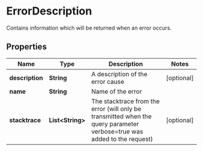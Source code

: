 

# ErrorDescription

Contains information which will be returned when an error occurs.

## Properties

Name | Type | Description | Notes
------------ | ------------- | ------------- | -------------
**description** | **String** | A description of the error cause |  [optional]
**name** | **String** | Name of the error | 
**stacktrace** | **List&lt;String&gt;** | The stacktrace from the error (will only be transmitted when the query parameter verbose&#x3D;true was added to the request) |  [optional]



